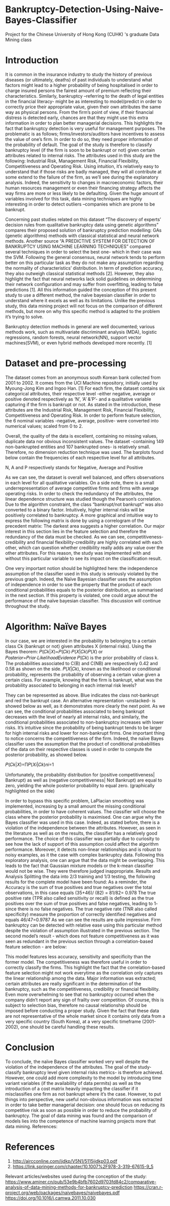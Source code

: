 # Bankruptcy-Detection-Using-Naive-Bayes-Classifier
Project for the Chinese University of Hong Kong (CUHK) 's graduate Data Mining class


# Introduction
It is common in the insurance industry to study the history of previous diseases (or ultimately, deaths) of past individuals to understand what factors might lead to a higher probability of being hospitalised in order to charge insured persons the fairest amount of premium reflecting their characteristics. Similarly, bankruptcy –referring to the death of legal entities in the financial literacy- might be as interesting to model/predict in order to correctly price their appropriate value, given their own attributes the same way as physical persons.
From the firm’s point of view, if their financial distress is detected early, chances are that they might use this extra information in order to plan better managerial decisions. This highlights the fact that bankruptcy detection is very useful for management purposes. The problematic is as follows; firms/investors/auditors have incentives to assess the value of one’s firm. In order to do so, they need proper information of the probability of default. The goal of the study is therefore to classify bankruptcy level (if the firm is soon to be bankrupt or not) given certain attributes related to internal risks. The attributes used in this study are the following: Industrial Risk, Management Risk, Financial Flexibility, Competitiveness and Operating Risk. Using intuition, it’s relatively easy to understand that if those risks are badly managed, they will all contribute at some extend to the failure of the firm, as we’ll see during the explanatory analysis. Indeed, the sensitivity to changes in macroeconomic factors, their human resources management or even their financing strategy affects the way firms are more or less likely to be defaulting. Given the huge amount of variables involved for this task, data mining techniques are highly interesting in order to detect outliers –companies which are prone to be bankrupt.

Concerning past studies related on this dataset “The discovery of experts’ decision rules from qualitative bankruptcy data using genetic algorithms” compares their proposed solution of bankruptcy prediction modelling: GAs (genetic algorithms) methods with classical statistical and neural network methods. Another source “A PREDICTIVE SYSTEM FOR DETECTION OF BANKRUPTCY USING MACHINE LEARNING TECHNIQUES” compared several techniques in order to select the best one- which in their case was the SVM.
Following the general consensus, neural network tends to perform better on this particular task as they do not make any assumption regarding the normality of characteristics’ distribution. In term of prediction accuracy, they also outweigh classical statistical methods [2]. However, they also highlight the fact that neural networks lack solid guidelines on determining their network configuration and may suffer from overfitting, leading to false predictions [1].
All this information guided the conception of this present study to use a different method, the naïve bayesian classifier in order to understand where it excels as well as its limitations. Unlike the previous study, this data mining project will not focus on the comparison of different methods, but more on why this specific method is adapted to the problem it’s trying to solve.

Bankruptcy detection methods in general are well documented; various methods work, such as multivariate discriminant analysis (MDA), logistic regressions, random forests, neural network(NN), support vector machines(SVM), or even hybrid methods developed more recently. [1]

# Dataset and pre-processing
The dataset comes from an anonymous south Korean bank collected from 2001 to 2002. It comes from the UCI Machine repository, initially used by Myoung-Jong Kim and Ingoo Han. [1] For each firm, the dataset contains six categorical attributes, their respective level -either negative, average or positive denoted respectively as ‘N’, ‘A’ &’P’- and a qualitative variable capturing if the firm is bankrupt or not. As stated in the introduction, these attributes are the Industrial Risk, Management Risk, Financial Flexibility, Competitiveness and Operating Risk.
In order to perform feature selection, the 6 nominal variables -negative, average, positive- were converted into numerical values; scaled from 0 to 2.

Overall, the quality of the data is excellent, containing no missing values, duplicate data nor obvious inconsistent values. The dataset -containing 149 non-bankrupted entities and 107 bankrupted ones- is relatively small. Therefore, no dimension reduction technique was used.
The barplots found below contain the frequencies of each respective level for all attributes.



N, A and P respectively stands for Negative, Average and Positive


As we can see, the dataset is overall well balanced, and offers observations in each level for all qualitative variables. On a side note, there is a small underrepresentation of average competitive firms and firms with average operating risks.
In order to check the redundancy of the attributes, the linear dependence structure was studied though the Pearson’s correlation. Due to the algorithm constraint, the class “bankrupt/not bankrupt” was also converted to a binary factor. Intuitively, higher internal risks will be positively correlated to bankruptcy.
A more graphical and intuitive way to express the following matrix is done by using a correlogram of the precedent matrix:
The darkest area suggests a higher correlation.
Our major interest in this section lies in the feature selection and therefore the redundancy of the data must be checked. As we can see, competitiveness-credibility and financial flexibility-credibility are highly correlated with each other, which can question whether credibility really adds any value over the other attributes. For this reason, the study was implemented with and without this particular variable to see its impact on the classification result.

One very important notion should be highlighted here: the independence assumption of the classifier used in this study is seriously violated by the previous graph. Indeed, the Naïve Bayesian classifier uses the assumption of independence in order to use the property that the product of each conditional probabilities equals to the posterior distribution, as summarised in the next section. If this property is violated, one could argue about the performance of the naïve bayesian classifier. This discussion will continue throughout the study.


# Algorithm: Naïve Bayes
In our case, we are interested in the probability to belonging to a certain class Ck (bankrupt or not) given attributes X (internal risks). Using the Bayes theorem: 𝑃(𝐶𝑘|𝑋)=𝑃(𝐶𝑘)⋅𝑃(𝑋|𝐶𝑘)𝑃(𝑋) or 𝑃𝑜𝑠𝑡𝑒𝑟𝑖𝑜𝑟=𝑃𝑟𝑖𝑜𝑟⋅𝐿𝑖𝑘𝑒𝑙𝑖ℎ𝑜𝑜𝑑𝐸𝑣𝑖𝑑𝑒𝑛𝑐𝑒 𝑃(𝐶𝑘) is the prior probability of class k. The probabilities associated to C(B) and C(NB) are respectively 0.42 and 0.58 as shown on the side. 𝑃(𝑋|𝐶𝑘), known as the likelihood or conditional probability, represents the probability of observing a certain value given a certain class. For example, knowing that the firm is bankrupt, what was the probability associated to belonging in each internal risk levels?

They can be represented as above. Blue indicates the class not-bankrupt and red the bankrupt case. An alternative representation -unstacked- is showed below as well, as it demonstrates more clearly the next point.
As we can see, the conditional probabilities associated to being bankrupt decreases with the level of nearly all internal risks, and similarly, the conditional probabilities associated to non-bankruptcy increases with lower risks. It’s intuitive since the probability of being bankrupt tends to be larger for high internal risks and lower for non-bankrupt firms.
One important thing to notice concerns the competitiveness of the firm. Indeed, the naïve Bayes classifier uses the assumption that the product of conditional probabilities of the data on their respective classes is used in order to compute the posterior probability, as showed below.

𝑃(𝐶𝑘|𝑋)=Π𝑃(𝑋𝑖|𝐶𝑘)𝑛𝑖=1

Unfortunately, the probability distribution for (positive competitiveness| Bankrupt) as well as (negative competitiveness| Not Bankrupt) are equal to zero, yielding the whole posterior probability to equal zero. (graphically highlighted on the side)



In order to bypass this specific problem, LaPlacian smoothing was implemented, increasing by a small amount the missing conditional probabilities, in order to have coherent values. The classifier will choose the class where the posterior probability is maximised.
One can argue why the Bayes classifier was used in this case. Indeed, as stated before, there is a violation of the independence between the attributes. However, as seen in the literature as well as on the results, the classifier has a relatively good performance. The choice of this classifier was partially due to curiosity to see how the lack of support of this assumption could affect the algorithm performance. Moreover, it detects non-linear relationships and is robust to noisy examples, as it the case with complex bankruptcy data.
Following this exploratory analysis, one can argue that the data might be overlapping. This leads to the fact that Gaussian mixture models or the k-mean classifier would not be wise. They were therefore judged inappropriate.
Results and Analysis
Splitting the data into 2/3 training and 1/3 testing, the following results for the complete model have been found:
As a reminder, the Accuracy is the sum of true positives and true negatives over the total observations, in this case equals (35+46)/ (82) = 81/82= 0.978
The true positive rate (TPR also called sensitivity or recall) is defined as the true positives over the sum of true positives and false negatives, leading to 1- since there is no false negatives.
The true negative rate (TNR also called specificity) measure the proportion of correctly identified negatives and equals 46/47=0.9787
As we can see the results are quite impressive. Firm bankruptcy can be detected with relative ease using this particular method despite the violation of assumption illustrated in the previous section.
The second model’s result - which does not feature competitiveness as it was seen as redundant in the previous section through a correlation-based feature selection - are below:

This model features less accuracy, sensitivity and specificity than the former model. The competitiveness was therefore useful in order to correctly classify the firms. This highlight the fact that the correlation-based feature selection might not work everytime as the correlation only captures the linear relationship among the data.
Major information was extracted; certain attributes are really significant in the determination of the bankruptcy, such as the competitiveness, credibility or financial flexibility. Even more overwhelming to see that no bankruptcy occurred when the company didn’t report any sign of frailty over competition. Of course, this is subject to selection bias, therefore no causal relationship should be imposed before conducting a proper study. Given the fact that these data are not representative of the whole market since it contains only data from a very specific country (South Korea), at a very specific timeframe (2001-2002), one should be careful handling these results.


# Conclusion
To conclude, the naïve Bayes classifier worked very well despite the violation of the independence of the attributes. The goal of the study- classify bankruptcy level given internal risks metrics- is therefore achieved. However, one could add more complexity to the model by introducing time variant variables (if the availability of data permits) as well as the introduction of a cost matrix heavily impacting the classifier if it misclassifies one firm as not bankrupt where it’s the case. However, to put things into perspective, new useful non-obvious information was extracted in order to take better managerial decision: one should focus on reducing its competitive risk as soon as possible in order to reduce the probability of bankruptcy. The goal of data mining was found and the comparison of models lies into the competence of machine learning projects more that data mining.
References:

# References
1) http://aircconline.com/ijdkp/V5N1/5115ijdkp03.pdf
2) https://link.springer.com/chapter/10.1007%2F978-3-319-67615-9_5

Relevant articles/websites used during the conception of the study:
https://www.aminer.cn/pub/53e9b4bfb7602d9703fd84c2/comparative-analysis-of-data-mining-methods-for-bankruptcy-prediction
https://cran.r-project.org/web/packages/naivebayes/naivebayes.pdf
https://doi.org/10.1016/j.camwa.2011.10.030
